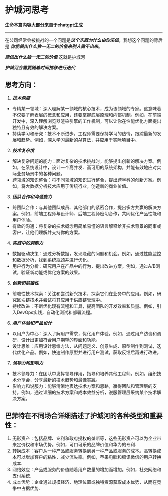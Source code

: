 # 护城河思考

**生命本篇内容大部分来自于chatgpt生成**




------------------------------------------------------------------------
在公司经常会被挑战的一个问题是***这个东西为什么由你来做***，我想这个问题的背后是 ***你能做出什么独一无二的价值来别人做不出来***。

***能做出什么独一无二的价值*** 这就是护城河

***护城河会需要随着时间推移进行迭代***

## 思考方向：

1. ***技术深度***
- 专精某一领域：深入理解某一领域的核心技术，成为该领域的专家。这意味着不仅要了解表层的概念和应用，还要掌握底层原理和内部机制。例如，在前端开发中，深入理解浏览器渲染引擎的工作机制，可以让你在性能优化方面提出独特且有效的解决方案。
- 持续学习和研究：技术不断进步，工程师需要保持学习的热情，跟踪最新的发展和趋势。例如，深入学习最新的AI算法，并应用于实际项目中。
2. ***技术复杂度***
- 解决复杂问题的能力：面对复杂的技术挑战时，能够提出创新的解决方案。例如，在系统设计中，设计一个高并发、高可用的系统架构，并能有效地应对实际业务场景中的各种问题。
- 跨领域的知识整合：将不同领域的知识进行整合，提出跨学科的创新方案。例如，将大数据分析技术应用于传统行业，创造新的商业价值。
3. ***团队合作和沟通能力***
- 跨团队合作：与其他团队成员、其他部门的紧密合作，提出多方共赢的解决方案。例如，前端工程师与设计师、后端工程师密切合作，共同优化产品性能和用户体验。
- 有效的沟通：将复杂的技术概念用简单易懂的语言解释给非技术背景的同事或客户，让他们理解并支持你的方案。
4. ***实践中的洞察力***
- 数据驱动决策：通过分析数据，发现隐藏的问题和机会。例如，通过性能监控和数据分析，找到系统瓶颈并进行优化。
- 用户行为分析：研究用户在产品中的行为，提出改进方案。例如，通过A/B测试，验证新功能或优化方案的效果。
5. ***创新和前瞻性***
- 前瞻性技术探索：关注和尝试新兴技术，探索它们在业务中的应用。例如，研究区块链技术并尝试将其应用于供应链管理中。
- 持续改进：不断优化现有流程和工具，提高团队的开发效率和质量。例如，引入DevOps实践，自动化测试和部署流程。
6. ***用户体验和产品设计***
- 以用户为中心：深入了解用户需求，优化用户体验。例如，通过用户访谈和调研，设计出更加符合用户期望的界面和功能。
- 设计思维：应用设计思维方法，从问题定义、创意生成、原型制作到测试，迭代优化产品。例如，快速制作原型并进行用户测试，获取反馈后再进行改进。
7. ***领导力和影响力***
- 技术领导力：在团队中发挥领导作用，指导和培养其他工程师。例如，组织技术分享会，分享最新的技术趋势和最佳实践。
- 影响力和说服力：能够清晰地表达技术方案和思路，赢得团队和管理层的支持。例如，通过详细的技术方案和成本效益分析，说服管理层采纳某个技术解决方案。






## 巴菲特在不同场合详细描述了护城河的各种类型和重要性：
1. 无形资产：包括品牌、专利和政府授权的垄断等，这些无形资产可以为企业带来定价权和市场优势。例如，可口可乐的品牌价值和华为的专利.
2. 转换成本：客户从一种产品或服务转换到另一种产品或服务的成本。高转换成本可以增加客户的粘性，减少流失率。例如，苹果电脑和腾讯微信的用户转换成本.
3. 网络效应：产品或服务的价值随着用户数量的增加而增加。例如，社交网络和支付系统.
4. 成本优势：企业通过规模经济、地理位置或独特资源获取成本优势，从而在竞争中占据优势.

